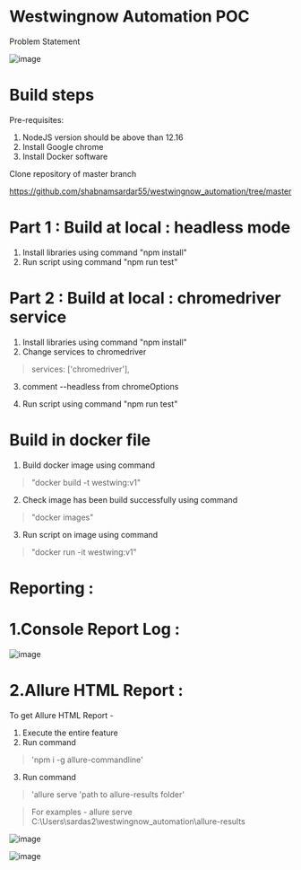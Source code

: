 # Westwingnow Automation POC

Problem Statement

![image](https://user-images.githubusercontent.com/74857236/119126822-2ae99300-ba51-11eb-90e5-0637888261c1.png)


# Build steps

Pre-requisites:
1. NodeJS version should be above than 12.16
2. Install Google chrome
3. Install Docker software

Clone repository of master branch

https://github.com/shabnamsardar55/westwingnow_automation/tree/master
 
# Part 1 : Build at local : headless mode 
1. Install libraries using command "npm install"
2. Run script using command "npm run test"

# Part 2 : Build at local : chromedriver service
1. Install libraries using command "npm install"
2. Change services to chromedriver

>services: ['chromedriver'],

3. comment --headless from chromeOptions

4. Run script using command "npm run test"

# Build in docker file
1. Build docker image using command 
>"docker build -t westwing:v1"
2. Check image has been build successfully using command
>"docker images"
3. Run script on image using command 
>"docker run -it westwing:v1"

# Reporting :

# 1.Console Report Log : 

![image](https://user-images.githubusercontent.com/77624984/125280291-7e31e080-e332-11eb-96a7-16530ad3f51c.png)


# 2.Allure HTML Report : 

To get Allure HTML Report -

1. Execute the entire feature
2. Run command 
>'npm i -g allure-commandline'
3. Run command
>'allure serve 'path to allure-results folder'

>For examples - allure serve C:\Users\sardas2\westwingnow_automation\allure-results

![image](https://user-images.githubusercontent.com/77624984/125280099-53478c80-e332-11eb-82ec-5d47cd961a0b.png)

![image](https://user-images.githubusercontent.com/77624984/125280182-678b8980-e332-11eb-818a-2670ac45ac64.png)



